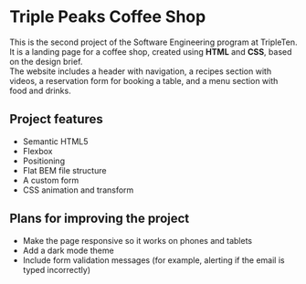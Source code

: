# Triple Peaks Coffee Shop

This is the second project of the Software Engineering program at TripleTen.  
It is a landing page for a coffee shop, created using **HTML** and **CSS**, based on the design brief.  
The website includes a header with navigation, a recipes section with videos, a reservation form for booking a table, and a menu section with food and drinks.

## Project features

- Semantic HTML5
- Flexbox
- Positioning
- Flat BEM file structure
- A custom form
- CSS animation and transform

## Plans for improving the project

- Make the page responsive so it works on phones and tablets
- Add a dark mode theme
- Include form validation messages (for example, alerting if the email is typed incorrectly)
